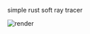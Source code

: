 simple rust soft ray tracer

![render](https://raw.githubusercontent.com/bohadi/simple-rust-soft-ray-tracer/master/render.png)